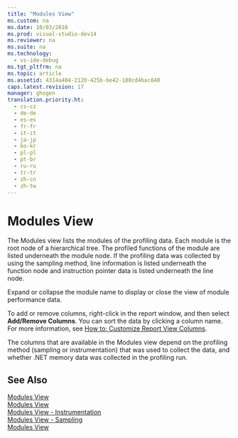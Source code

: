 ```yaml
---
title: "Modules View"
ms.custom: na
ms.date: 10/03/2016
ms.prod: visual-studio-dev14
ms.reviewer: na
ms.suite: na
ms.technology: 
  - vs-ide-debug
ms.tgt_pltfrm: na
ms.topic: article
ms.assetid: 4314a404-2120-425b-be42-180cd4bac840
caps.latest.revision: 17
manager: ghogen
translation.priority.ht: 
  - cs-cz
  - de-de
  - es-es
  - fr-fr
  - it-it
  - ja-jp
  - ko-kr
  - pl-pl
  - pt-br
  - ru-ru
  - tr-tr
  - zh-cn
  - zh-tw
---
```

# Modules View
The Modules view lists the modules of the profiling data. Each module is the root node of a hierarchical tree. The profiled functions of the module are listed underneath the module node. If the profiling data was collected by using the sampling method, line information is listed underneath the function node and instruction pointer data is listed underneath the line node.  
  
 Expand or collapse the module name to display or close the view of module performance data.  
  
 To add or remove columns, right-click in the report window, and then select **Add/Remove Columns**. You can sort the data by clicking a column name. For more information, see [How to: Customize Report View Columns](../VS_IDE/How-to--Customize-Report-View-Columns.md).  
  
 The columns that are available in the Modules view depend on the profiling method (sampling or instrumentation) that was used to collect the data, and whether .NET memory data was collected in the profiling run.  
  
## See Also  
 [Modules View](../VS_IDE/Modules-View---Sampling-Data.md)   
 [Modules View](../VS_IDE/Modules-View---Instrumentation-Data.md)   
 [Modules View - Instrumentation](../VS_IDE/Modules-View---.NET-Memory-Instrumentation-Data.md)   
 [Modules View - Sampling](../VS_IDE/Modules-View---.NET-Memory-Sampling-Data.md)   
 [Modules View](../VS_IDE/Modules-View---Contention-Data.md)